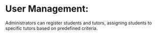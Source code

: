 # User Management: 

Administrators can register students and tutors,
assigning students to specific tutors based on predefined criteria.
